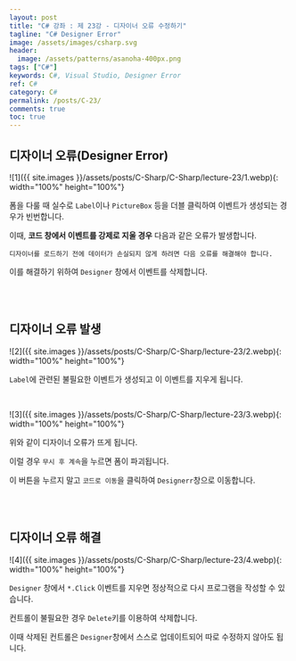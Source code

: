 ```yaml
---
layout: post
title: "C# 강좌 : 제 23강 - 디자이너 오류 수정하기"
tagline: "C# Designer Error"
image: /assets/images/csharp.svg
header:
  image: /assets/patterns/asanoha-400px.png
tags: ["C#"]
keywords: C#, Visual Studio, Designer Error
ref: C#
category: C#
permalink: /posts/C-23/
comments: true
toc: true
---
```


## 디자이너 오류(Designer Error) ##

![1]({{ site.images }}/assets/posts/C-Sharp/C-Sharp/lecture-23/1.webp){: width="100%" height="100%"}

폼을 다룰 때 실수로 `Label`이나 `PictureBox` 등을 더블 클릭하여 이벤트가 생성되는 경우가 빈번합니다.

이때, **코드 창에서 이벤트를 강제로 지울 경우** 다음과 같은 오류가 발생합니다.

`디자이너를 로드하기 전에 데이터가 손실되지 않게 하려면 다음 오류를 해결해야 합니다.`

이를 해결하기 위하여 `Designer` 창에서 이벤트를 삭제합니다.

<br>
<br>

## 디자이너 오류 발생

![2]({{ site.images }}/assets/posts/C-Sharp/C-Sharp/lecture-23/2.webp){: width="100%" height="100%"}

`Label`에 관련된 불필요한 이벤트가 생성되고 이 이벤트를 지우게 됩니다.

<br>

![3]({{ site.images }}/assets/posts/C-Sharp/C-Sharp/lecture-23/3.webp){: width="100%" height="100%"}

위와 같이 디자이너 오류가 뜨게 됩니다.

이럴 경우 `무시 후 계속`을 누르면 폼이 파괴됩니다.

이 버튼을 누르지 말고 `코드로 이동`을 클릭하여 `Designerr`창으로 이동합니다.

<br>
<br>

## 디자이너 오류 해결

![4]({{ site.images }}/assets/posts/C-Sharp/C-Sharp/lecture-23/4.webp){: width="100%" height="100%"}

`Designer` 창에서 `*.Click` 이벤트를 지우면 정상적으로 다시 프로그램을 작성할 수 있습니다.

컨트롤이 불필요한 경우 `Delete`키를 이용하여 삭제합니다.

이때 삭제된 컨트롤은 `Designer`창에서 스스로 업데이트되어 따로 수정하지 않아도 됩니다.
